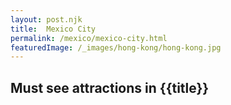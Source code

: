 ```yaml
---
layout: post.njk
title: 	Mexico City
permalink: /mexico/mexico-city.html
featuredImage: /_images/hong-kong/hong-kong.jpg
---
```

## Must see attractions in {{title}}